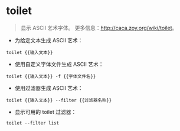# toilet

> 显示 ASCII 艺术字体。
> 更多信息：<http://caca.zoy.org/wiki/toilet>。

- 为给定文本生成 ASCII 艺术：

`toilet {{输入文本}}`

- 使用自定义字体文件生成 ASCII 艺术：

`toilet {{输入文本}} -f {{字体文件名}}`

- 使用过滤器生成 ASCII 艺术：

`toilet {{输入文本}} --filter {{过滤器名称}}`

- 显示可用的 toilet 过滤器：

`toilet --filter list`
